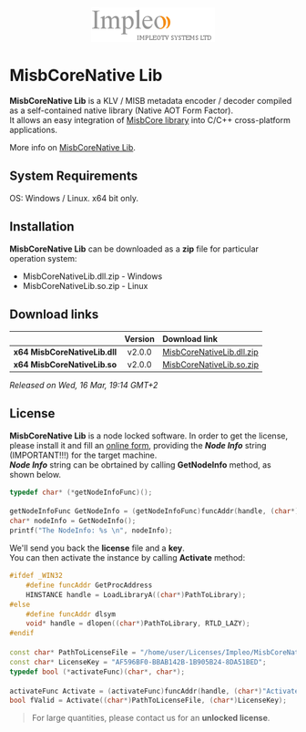 
<div align="center">
  <a >
    <img src="images/impleo_logo.png" alt="Logo" >
  </a>
</div>

# MisbCoreNative Lib

**MisbCoreNative Lib** is a KLV / MISB metadata encoder / decoder compiled as a self-contained native library (Native AOT Form Factor).  
It allows an easy integration of [MisbCore library](https://www.impleotv.com/content/misbcore/help/index.html) into C/C++ cross-platform applications.  

More info on [MisbCoreNative Lib](https://www.impleotv.com/content/misbcore/help/user-guide/native-lib/).  

## System Requirements
OS: Windows / Linux. x64 bit only.

## Installation

**MisbCoreNative Lib**  can be downloaded as a **zip** file for particular operation system:  
 - MisbCoreNativeLib.dll.zip  - Windows
 - MisbCoreNativeLib.so.zip   - Linux

## Download links

|          | Version             | Download link                                                           | 
|:---------|:-------------------:|:------------------------------------------------------------------------|
| **x64 MisbCoreNativeLib.dll** |  v2.0.0 | [MisbCoreNativeLib.dll.zip](https://github.com/impleotv/misbcore-native-lib-release/releases/latest/download/MisbCoreNativeLib.dll) | 
| **x64 MisbCoreNativeLib.so**  |  v2.0.0 | [MisbCoreNativeLib.so.zip](https://github.com/impleotv/misbcore-native-lib-release/releases/latest/download/MisbCoreNativeLib.so)   | 

*Released on Wed, 16 Mar, 19:14 GMT+2*

## License

**MisbCoreNative Lib** is a node locked software. In order to get the license, please install it and fill an [online form](https://docs.google.com/forms/d/e/1FAIpQLSd_XW6bDsFce1G1cpds4gMQNlwNax0CvkWzcMbscxZ5rLaIbA/viewform), providing the ***Node Info*** string (IMPORTANT!!!) for the target machine.  
***Node Info*** string can be obrtained by calling **GetNodeInfo** method, as shown below.

```cpp
typedef char* (*getNodeInfoFunc)();

getNodeInfoFunc GetNodeInfo = (getNodeInfoFunc)funcAddr(handle, (char*)"GetNodeInfo");
char* nodeInfo = GetNodeInfo();
printf("The NodeInfo: %s \n", nodeInfo);
```
We'll send you back the **license** file and a **key**.  
You can then activate the instance by calling **Activate** method:  

```cpp
#ifdef _WIN32
    #define funcAddr GetProcAddress
    HINSTANCE handle = LoadLibraryA((char*)PathToLibrary);
#else
    #define funcAddr dlsym
    void* handle = dlopen((char*)PathToLibrary, RTLD_LAZY);
#endif

const char* PathToLicenseFile = "/home/user/Licenses/Impleo/MisbCoreNativeLicense.lic";
const char* LicenseKey = "AF596BF0-BBAB142B-1B905B24-8DA51BED";
typedef bool (*activateFunc)(char*, char*);

activateFunc Activate = (activateFunc)funcAddr(handle, (char*)"Activate");
bool fValid = Activate((char*)PathToLicenseFile, (char*)LicenseKey);
```
> For large quantities, please contact us for an **unlocked license**.
